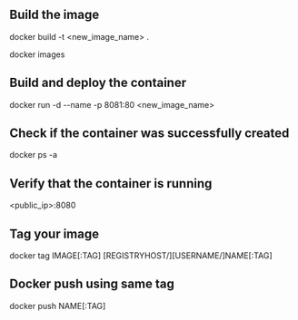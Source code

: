 ## Build the image

docker build -t <new_image_name> .

docker images

## Build and deploy the container

docker run -d --name <name-container> -p 8081:80 <new_image_name>

## Check if the container was successfully created

docker ps -a

## Verify that the container is running

<public_ip>:8080

## Tag your image

docker tag IMAGE[:TAG] [REGISTRYHOST/][USERNAME/]NAME[:TAG]

## Docker push using same tag

docker push NAME[:TAG]